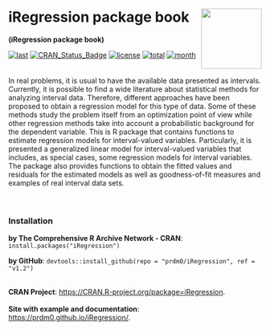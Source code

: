 iRegression package book <img src="https://raw.githubusercontent.com/prdm0/tempfiles/master/logo_iRegession.png" align="right" alt="" width="120" />
===================================================================================================================================
**(iRegression package book)**

[![last](https://www.r-pkg.org/badges/last-release/iRegression)](https://CRAN.R-project.org/package=iRegression)
[![CRAN_Status_Badge](https://www.r-pkg.org/badges/version/iRegression)](https://CRAN.R-project.org/package=iRegression)
[![license](https://img.shields.io/cran/l/devtools.svg)](https://www.gnu.org/licenses/gpl-2.0)
[![total](http://cranlogs.r-pkg.org/badges/grand-total/iRegression)](https://CRAN.R-project.org/package=iRegression)
[![month](https://cranlogs.r-pkg.org/badges/iRegression)](https://CRAN.R-project.org/package=iRegression)
<br><br><br>
In real problems, it is usual to have the available data presented as intervals. Currently, it is possible to find a wide literature about statistical methods for analyzing interval data. Therefore, different approaches have been proposed to obtain a regression model for this type of data. Some of these methods study the problem itself from an optimization point of view while other regression methods take into account a probabilistic background for the dependent variable. This is R package that contains functions to estimate regression models for interval-valued variables. Particularly, it is presented a generalized linear model for interval-valued variables that includes, as special cases, some regression models for interval variables. The package also provides functions to obtain the fitted values and residuals for the estimated models as well as goodness-of-fit measures and examples of real interval data sets. <br><br><br>


### Installation

**by The Comprehensive R Archive Network - CRAN**: `install.packages("iRegression")` 

**by GitHub**: `devtools::install_github(repo = "prdm0/iRegression", ref =  "v1.2")` <br><br>

**CRAN Project**: https://CRAN.R-project.org/package=iRegression. <br><br>
**Site with example and documentation**: https://prdm0.github.io/iRegression/.

